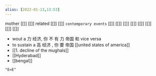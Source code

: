 ```yaml
---
alias: [2022-01-13,13:53]
---
```

 mother [[]] [[]]
 related [[]] [[]]
 `contemporary events` [[]] [[]] [[]] [[]] [[]] [[]] [[]] [[]]

- wout a 力 经济, 你 不 有 力 帝国 和 vice versa
- to sustain a 高  经济 , 你  要  帝国 [[united states of america]]
- [[1. decline of the mughals]]
- [[Hyderabad]]
- [[bengal]]

```query
"E=E"
```